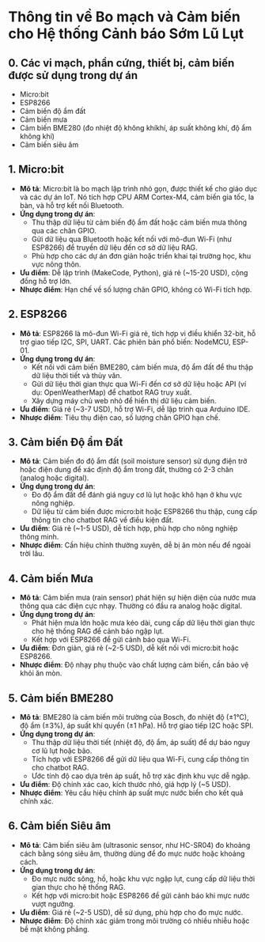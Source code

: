 # Thông tin về Bo mạch và Cảm biến cho Hệ thống Cảnh báo Sớm Lũ Lụt

## 0. Các vi mạch, phần cứng, thiết bị, cảm biến được sử dụng trong dự án
- Micro:bit
- ESP8266
- Cảm biến độ ẩm đất
- Cảm biến mưa
- Cảm biến BME280 (đo nhiệt độ không khíkhí, áp suất không khí, độ ẩm không khí)
- Cảm biến siêu âm

## 1. Micro:bit
- **Mô tả**: Micro:bit là bo mạch lập trình nhỏ gọn, được thiết kế cho giáo dục và các dự án IoT. Nó tích hợp CPU ARM Cortex-M4, cảm biến gia tốc, la bàn, và hỗ trợ kết nối Bluetooth.
- **Ứng dụng trong dự án**: 
  - Thu thập dữ liệu từ cảm biến độ ẩm đất hoặc cảm biến mưa thông qua các chân GPIO.
  - Gửi dữ liệu qua Bluetooth hoặc kết nối với mô-đun Wi-Fi (như ESP8266) để truyền dữ liệu đến cơ sở dữ liệu RAG.
  - Phù hợp cho các dự án đơn giản hoặc triển khai tại trường học, khu vực nông thôn.
- **Ưu điểm**: Dễ lập trình (MakeCode, Python), giá rẻ (~15-20 USD), cộng đồng hỗ trợ lớn.
- **Nhược điểm**: Hạn chế về số lượng chân GPIO, không có Wi-Fi tích hợp.

## 2. ESP8266
- **Mô tả**: ESP8266 là mô-đun Wi-Fi giá rẻ, tích hợp vi điều khiển 32-bit, hỗ trợ giao tiếp I2C, SPI, UART. Các phiên bản phổ biến: NodeMCU, ESP-01.
- **Ứng dụng trong dự án**:
  - Kết nối với cảm biến BME280, cảm biến mưa, độ ẩm đất để thu thập dữ liệu thời tiết và thủy văn.
  - Gửi dữ liệu thời gian thực qua Wi-Fi đến cơ sở dữ liệu hoặc API (ví dụ: OpenWeatherMap) để chatbot RAG truy xuất.
  - Xây dựng máy chủ web nhỏ để hiển thị dữ liệu cảm biến.
- **Ưu điểm**: Giá rẻ (~3-7 USD), hỗ trợ Wi-Fi, dễ lập trình qua Arduino IDE.
- **Nhược điểm**: Tiêu thụ điện cao, số lượng chân GPIO hạn chế.

## 3. Cảm biến Độ ẩm Đất
- **Mô tả**: Cảm biến đo độ ẩm đất (soil moisture sensor) sử dụng điện trở hoặc điện dung để xác định độ ẩm trong đất, thường có 2-3 chân (analog hoặc digital).
- **Ứng dụng trong dự án**:
  - Đo độ ẩm đất để đánh giá nguy cơ lũ lụt hoặc khô hạn ở khu vực nông nghiệp.
  - Dữ liệu từ cảm biến được micro:bit hoặc ESP8266 thu thập, cung cấp thông tin cho chatbot RAG về điều kiện đất.
- **Ưu điểm**: Giá rẻ (~1-5 USD), dễ tích hợp, phù hợp cho nông nghiệp thông minh.
- **Nhược điểm**: Cần hiệu chỉnh thường xuyên, dễ bị ăn mòn nếu để ngoài trời lâu.

## 4. Cảm biến Mưa
- **Mô tả**: Cảm biến mưa (rain sensor) phát hiện sự hiện diện của nước mưa thông qua các điện cực nhạy. Thường có đầu ra analog hoặc digital.
- **Ứng dụng trong dự án**:
  - Phát hiện mưa lớn hoặc mưa kéo dài, cung cấp dữ liệu thời gian thực cho hệ thống RAG để cảnh báo ngập lụt.
  - Kết hợp với ESP8266 để gửi cảnh báo qua Wi-Fi.
- **Ưu điểm**: Đơn giản, giá rẻ (~2-5 USD), dễ kết nối với micro:bit hoặc ESP8266.
- **Nhược điểm**: Độ nhạy phụ thuộc vào chất lượng cảm biến, cần bảo vệ khỏi ăn mòn.

## 5. Cảm biến BME280
- **Mô tả**: BME280 là cảm biến môi trường của Bosch, đo nhiệt độ (±1°C), độ ẩm (±3%), áp suất khí quyển (±1 hPa). Hỗ trợ giao tiếp I2C hoặc SPI.
- **Ứng dụng trong dự án**:
  - Thu thập dữ liệu thời tiết (nhiệt độ, độ ẩm, áp suất) để dự báo nguy cơ lũ lụt hoặc bão.
  - Tích hợp với ESP8266 để gửi dữ liệu qua Wi-Fi, cung cấp thông tin cho chatbot RAG.
  - Ước tính độ cao dựa trên áp suất, hỗ trợ xác định khu vực dễ ngập.
- **Ưu điểm**: Độ chính xác cao, kích thước nhỏ, giá hợp lý (~5 USD).
- **Nhược điểm**: Yêu cầu hiệu chỉnh áp suất mực nước biển cho kết quả chính xác.

## 6. Cảm biến Siêu âm
- **Mô tả**: Cảm biến siêu âm (ultrasonic sensor, như HC-SR04) đo khoảng cách bằng sóng siêu âm, thường dùng để đo mực nước hoặc khoảng cách.
- **Ứng dụng trong dự án**:
  - Đo mực nước sông, hồ, hoặc khu vực ngập lụt, cung cấp dữ liệu thời gian thực cho hệ thống RAG.
  - Kết hợp với micro:bit hoặc ESP8266 để gửi cảnh báo khi mực nước vượt ngưỡng.
- **Ưu điểm**: Giá rẻ (~2-5 USD), dễ sử dụng, phù hợp cho đo mực nước.
- **Nhược điểm**: Độ chính xác giảm trong môi trường có nhiều nhiễu hoặc bề mặt không phẳng.

